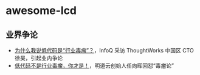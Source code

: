 # awesome-lcd

## 业界争论

- [为什么我说低代码是“行业毒瘤”？](https://www.infoq.cn/article/q2mFOAtreDZETqMplw0M)，InfoQ 采访 ThoughtWorks 中国区 CTO 徐昊，引起业内争论
- [低代码不是行业毒瘤，你才是！](https://zhuanlan.zhihu.com/p/369369503)，明道云创始人任向晖回怼“毒瘤论”
